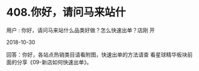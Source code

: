 # 408.你好，请问马来站什

用户 : 你好，请问马来站什么品类好做？怎么快速出单？店刚 开

2018-10-30

回答：你好，各站点热销类目请看附图，快速出单的方法请查 看星球精华板块前面的分享《09-新店如何快速出单》。
